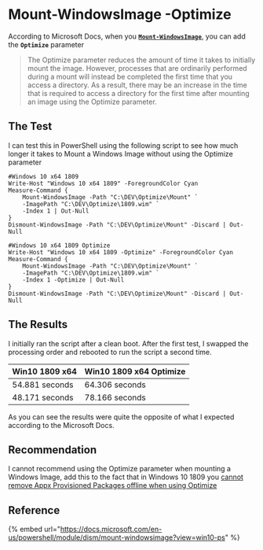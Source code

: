 # Mount-WindowsImage -Optimize

According to Microsoft Docs, when you [**`Mount-WindowsImage`**](https://docs.microsoft.com/en-us/powershell/module/dism/mount-windowsimage?view=win10-ps), you can add the **`Optimize`** parameter

> The Optimize parameter reduces the amount of time it takes to initially mount the image. However, processes that are ordinarily performed during a mount will instead be completed the first time that you access a directory. As a result, there may be an increase in the time that is required to access a directory for the first time after mounting an image using the Optimize parameter.

## The Test

I can test this in PowerShell using the following script to see how much longer it takes to Mount a Windows Image without using the Optimize parameter

```text
#Windows 10 x64 1809
Write-Host "Windows 10 x64 1809" -ForegroundColor Cyan
Measure-Command {
    Mount-WindowsImage -Path "C:\DEV\Optimize\Mount" `
    -ImagePath "C:\DEV\Optimize\1809.wim" `
    -Index 1 | Out-Null
}
Dismount-WindowsImage -Path "C:\DEV\Optimize\Mount" -Discard | Out-Null

#Windows 10 x64 1809 Optimize
Write-Host "Windows 10 x64 1809 -Optimize" -ForegroundColor Cyan
Measure-Command {
    Mount-WindowsImage -Path "C:\DEV\Optimize\Mount" `
    -ImagePath "C:\DEV\Optimize\1809.wim" `
    -Index 1 -Optimize | Out-Null
}
Dismount-WindowsImage -Path "C:\DEV\Optimize\Mount" -Discard | Out-Null
```

## The Results

I initially ran the script after a clean boot.  After the first test, I swapped the processing order and rebooted to run the script a second time.

| Win10 1809 x64 | Win10 1809 x64 Optimize |
| :--- | :--- |
| 54.881 seconds | 64.306 seconds |
| 48.171 seconds | 78.166 seconds |

As you can see the results were quite the opposite of what I expected according to the Microsoft Docs.

## Recommendation

I cannot recommend using the Optimize parameter when mounting a Windows Image, add this to the fact that in Windows 10 1809 you [cannot remove Appx Provisioned Packages offline when using Optimize](windows-10-1809-appx-issues.md)

## Reference

{% embed url="https://docs.microsoft.com/en-us/powershell/module/dism/mount-windowsimage?view=win10-ps" %}








